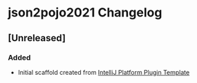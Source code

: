 <!-- Keep a Changelog guide -> https://keepachangelog.com -->

# json2pojo2021 Changelog

## [Unreleased]
### Added
- Initial scaffold created from [IntelliJ Platform Plugin Template](https://github.com/JetBrains/intellij-platform-plugin-template)
